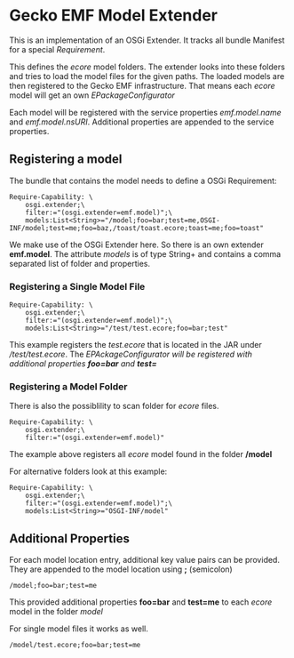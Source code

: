# Gecko EMF Model Extender

This is an implementation of an OSGi Extender. It tracks all bundle Manifest for a special *Requirement*.

This defines the *ecore* model folders. The extender looks into these folders and tries to load the model files  for the given paths. The loaded models are then registered to the Gecko EMF infrastructure. That means each *ecore* model will get an own *EPackageConfigurator*

Each model will be registered with the service properties *emf.model.name* and *emf.model.nsURI*. Additional properties are appended to the service properties.

## Registering a model

The bundle that contains the model needs to define a OSGi Requirement:

```
Require-Capability: \
	osgi.extender;\
	filter:="(osgi.extender=emf.model)";\
	models:List<String>="/model;foo=bar;test=me,OSGI-INF/model;test=me;foo=baz,/toast/toast.ecore;toast=me;foo=toast"
```

We make use of the OSGi Extender here. So there is an own extender **emf.model**. The attribute *models* is of type String+ and contains a comma separated list of folder and properties.

### Registering a Single Model File

```
Require-Capability: \
	osgi.extender;\
	filter:="(osgi.extender=emf.model)";\
	models:List<String>="/test/test.ecore;foo=bar;test"
```

This example registers the *test.ecore* that is located in the JAR under */test/test.ecore*. The *EPAckageConfigurator will be registered with additional properties **foo=bar** and **test=***

### Registering a Model Folder

There is also the possiblility to scan folder for *ecore* files.

```
Require-Capability: \
	osgi.extender;\
	filter:="(osgi.extender=emf.model)"
```

The example above registers all *ecore* model found in the folder **/model**

For alternative folders look at this example:

```
Require-Capability: \
	osgi.extender;\
	filter:="(osgi.extender=emf.model)";\
	models:List<String>="OSGI-INF/model"
```

## Additional Properties

For each model location entry, additional key value pairs can be provided. They are appended to the model location using **;** (semicolon)

`/model;foo=bar;test=me`

This provided additional properties **foo=bar** and **test=me** to each *ecore* model in the folder *model*

For single model files it works as well.

`/model/test.ecore;foo=bar;test=me`
